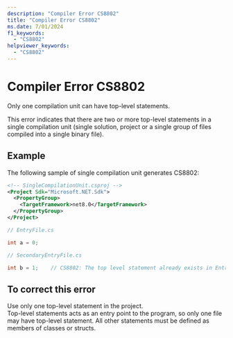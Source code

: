 ```yaml
---
description: "Compiler Error CS8802"
title: "Compiler Error CS8802"
ms.date: 7/01/2024
f1_keywords:
  - "CS8802"
helpviewer_keywords:
  - "CS8802"
---
```

# Compiler Error CS8802

Only one compilation unit can have top-level statements.

This error indicates that there are two or more top-level statements in a single compilation unit (single solution, project or a single group of files compiled into a single binary file).

## Example

The following sample of single compilation unit generates CS8802:

```xml
<!-- SingleCompilationUnit.csproj -->
<Project Sdk="Microsoft.NET.Sdk">
  <PropertyGroup>
    <TargetFramework>net8.0</TargetFramework>
  </PropertyGroup>
</Project>
```

```csharp
// EntryFile.cs

int a = 0;
```

```csharp
// SecondaryEntryFile.cs

int b = 1;    // CS8802: The top level statement already exists in EntryFile.cs
```

## To correct this error

Use only one top-level statement in the project.
<br/>Top-level statements acts as an entry point to the program, so only one file may have top-level statement. All other statements must be defined as members of classes or structs.
